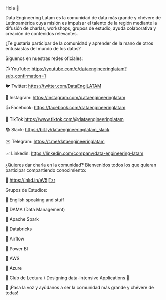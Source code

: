 Hola :wave:

Data Engineering Latam es la comunidad de data más grande y chévere de Latinoamérica cuya misión es impulsar el talento de la región mediante la difusión de charlas, workshops, grupos de estudio, ayuda colaborativa y creación de contenidos relevantes.

¿Te gustaría participar de la comunidad y aprender de la mano de otros entusiastas del mundo de los datos?

Síguenos en nuestras redes oficiales:

:tv: YouTube: https://youtube.com/c/dataengineeringlatam?sub_confirmation=1

:bird: Twitter: https://twitter.com/DataEngiLATAM

:camera_flash: Instagram: https://instagram.com/dataengineeringlatam

:+1: Facebook: https://facebook.com/dataengineeringlatam

:musical_score: TikTok https://www.tiktok.com/@dataengineeringlatam

:books: Slack: https://bit.ly/dataengineeringlatam_slack

:envelope: Telegram: https://t.me/dataengineeringlatam

:chart_with_upwards_trend: Linkedin: https://linkedin.com/company/data-engineering-latam

¿Quieres dar charla en la comunidad? Bienvenidos todos los que quieran participar compartiendo conocimiento:

:microphone: https://lnkd.in/eV5jTzr

Grupos de Estudios:

:microphone: English speaking and stuff

:microphone: DAMA (Data Management)

:microphone: Apache Spark

:microphone: Databricks

:microphone: Airflow

:microphone: Power BI

:microphone: AWS

:microphone: Azure

:microphone: Club de Lectura / Designing data-intensive Applications :boar:

:loudspeaker: ¡Pasa la voz y ayúdanos a ser la comunidad más grande y chévere de todas!
